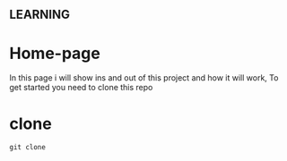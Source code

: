 ## LEARNING
# Home-page
In this page i will show ins and out of this project and how it will work, To get started you need to clone this repo
# clone
`git clone`
